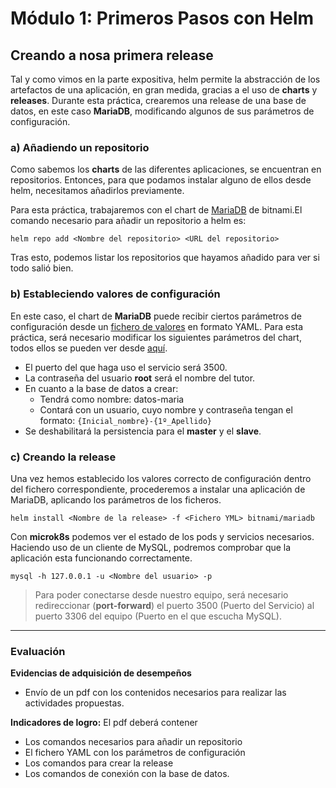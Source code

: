 # Módulo 1: Primeros Pasos con Helm
## Creando a nosa primera release

Tal y como vimos en la parte expositiva, helm permite la abstracción de los artefactos de una aplicación, en gran medida, gracias a el uso de **charts** y **releases**. Durante esta práctica, crearemos una release de una base de datos, en este caso **MariaDB**, modificando algunos de sus parámetros de configuración.

### a) Añadiendo un repositorio
Como sabemos los **charts** de las diferentes aplicaciones, se encuentran en repositorios. Entonces, para que podamos instalar alguno de ellos desde helm, necesitamos añadirlos previamente.

Para esta práctica, trabajaremos con el chart de [MariaDB](https://hub.helm.sh/charts/bitnami/mariadb) de bitnami.El comando necesario para añadir un repositorio a helm es:

```shell
helm repo add <Nombre del repositorio> <URL del repositorio>
```

Tras esto, podemos listar los repositorios que hayamos añadido para ver si todo salió bien.

### b) Estableciendo valores de configuración
En este caso, el chart de **MariaDB** puede recibir ciertos parámetros de configuración desde un [fichero de valores](https://helm.sh/docs/chart_template_guide/values_files/) en formato YAML. Para esta práctica, será necesario modificar los siguientes parámetros del chart, todos ellos se pueden ver desde [aquí](https://hub.helm.sh/charts/bitnami/mariadb).

- El puerto del que haga uso el servicio será 3500.
- La contraseña del usuario **root** será el nombre del tutor.
- En cuanto a la base de datos a crear:
  - Tendrá como nombre: datos-maria
  - Contará con un usuario, cuyo nombre y contraseña tengan el formato: `{Inicial_nombre}-{1º_Apellido}`
- Se deshabilitará la persistencia para el **master** y el **slave**.

### c) Creando la release
Una vez hemos establecido los valores correcto de configuración dentro del fichero correspondiente, procederemos a instalar una aplicación de MariaDB, aplicando los parámetros de los ficheros.
```shell
helm install <Nombre de la release> -f <Fichero YML> bitnami/mariadb
```

Con **microk8s** podemos ver el estado de los pods y servicios necesarios. Haciendo uso de un cliente de MySQL, podremos comprobar que la aplicación esta funcionando correctamente.
```shell
mysql -h 127.0.0.1 -u <Nombre del usuario> -p
```

> Para poder conectarse desde nuestro equipo, será necesario redireccionar (**port-forward**) el puerto 3500 (Puerto del Servicio) al puerto 3306 del equipo (Puerto en el que escucha MySQL).

---
### Evaluación

**Evidencias de adquisición de desempeños**
- Envío de un pdf con los contenidos necesarios para realizar las actividades propuestas.

**Indicadores de logro:** El pdf deberá contener
- Los comandos necesarios para añadir un repositorio
- El fichero YAML con los parámetros de configuración
- Los comandos para crear la release
- Los comandos de conexión con la base de datos.